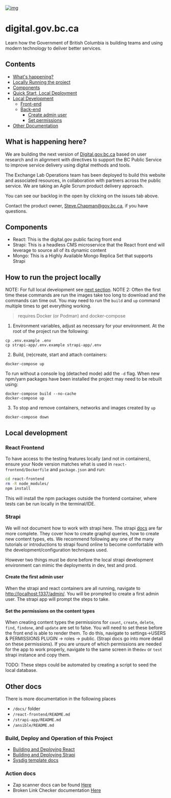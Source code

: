 [![img](https://img.shields.io/badge/Lifecycle-Maturing-007EC6)](https://github.com/bcgov/repomountie/blob/master/doc/lifecycle-badges.md)

# digital.gov.bc.ca
Learn how the Government of British Columbia is building teams and using modern technology to deliver better services.


## Contents
- [What's happening?](#what-is-happening-here)
- [Locally Running the project](#how-to-run-the-project-locally)
- [Components](#components)
- [Quick Start, Local Deployment](#how-to-run-the-project-locally)
- [Local Development](#local-development)
    - [Front-end](#react-frontend)
    - [Back-end](#strapi)
        - [Create admin user](#create-the-first-admin-user)
        - [Set permissions](#set-the-permissions-on-the-content-types)
- [Other Documentation](#other-docs)

## What is happening here?
We are building the next version of [Digital.gov.bc.ca](https://digital.gov.bc.ca/) based on user research and in alignment with directives to support the BC Public Service to improve service delivery using digital methods and tools.

The Exchange Lab Operations team has been deployed to build this website and associated resources, in collaboration with partners across the public service. We are taking an Agile Scrum product delivery approach.

You can see our backlog in the open by clicking on the issues tab above.

Contact the product owner, Steve.Chapman@gov.bc.ca, if you have questions.


## Components
- React: This is the digital.gov public facing front end
- Strapi: This is a headless CMS microservice that the React front end will leverage to source all of its dynamic content
- Mongo: This is a Highly Available Mongo Replica Set that supports Strapi

## How to run the project locally

NOTE: For full local development see [next section](#local-development).
NOTE 2: Often the first time these commands are run the images take too long to download and the commands can time out.  You may need to run the `build` and `up` command multiple times to get everything working. 

> requires Docker (or Podman) and docker-compose
1. Environment variables, adjust as necessary for your environment. At the root of the project run the following: 
```
cp .env.example .env
cp strapi-app/.env.example strapi-app/.env
```

2. Build, (re)create, start and attach containers:

`docker-compose up`

To run without a console log (detached mode) add the `-d` flag. When new npm/yarn packages have been installed the project may need to be rebuilt using:

```
docker-compose build --no-cache
docker-compose up
```

3. To stop and remove containers, networks and images created by `up`

`docker-compose down`

## Local development

### React Frontend

To have access to the testing features locally (and not in containers), ensure your Node version matches what is used in `react-frontend/Dockerfile` and `package.json` and run:

```bash
cd react-frontend
rm -R node_modules/ 
npm install
```

This will install the npm packages outside the frontend container, where tests can be run locally in the terminal/IDE.

### Strapi

We will not document how to work with strapi here. The strapi [docs](https://docs.strapi.io/) are far more complete. They cover how to create graphql queries, how to create new content types, ets.  We recommend following any one of the many tutorials or introductions to strapi found online to become comfortable with the development/configuration techniques used.

However two things must be done before the local strapi development environment can mimic the deployments in dev, test and prod.

#### Create the first admin user

When the strapi and react containers are all running, navigate to [http://localhost:1337/admin/](http://localhost:1337/admin/).  You will be prompted to create a first admin user.  The strapi app will prompt the steps to take.

#### Set the permissions on the content types

When creating content types the permissions for `count`, `create`, `delete`, `find`, `findone`, and `update` are set to false.  You will need to set these before the front end is able to render them.  To do this, navigate to settings->USERS & PERMISSIONS PLUGIN -> roles -> public. (Strapi docs go into more detail on these permissions). If you are unsure of which permissions are needed for the app to work properly, navigate to the same screen in  the`dev` or `test` strapi instance and copy them.

TODO:  These steps could be automated by creating a script to seed the local database.  

## Other docs

There is more documentation in the following places

- `/docs/` folder
- `/react-frontend/README.md` 
- `/strapi-app/README.md`
- `/ansible/README.md`

### Build, Deploy and Operation of this Project

- [Building and Deploying React](./docs/react-frontend-startup.md)
- [Building and Deploying Strapi](./docs/strapi-startup.md)
- [Sysdig template docs](./openshift/templates/sysdig/Readme.md)

### Action docs

- Zap scanner docs can be found [Here](docs/zapScanning.md)
- Broken Link Checker documentation [Here](docs/BrokenLinkCheckerDocs.md) 
